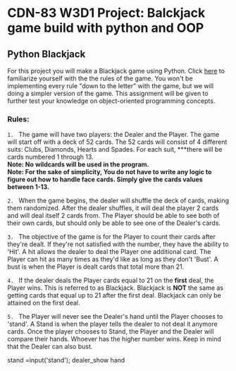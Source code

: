 # CDN-83 W3D1 Project: Balckjack game build with python and OOP

## Python Blackjack
For this project you will make a Blackjack game using Python. Click <a href="">here</a> to familiarize yourself with the the rules of the game. You won't be implementing every rule "down to the letter" with the game, but we will doing a simpler version of the game. This assignment will be given to further test your knowledge on object-oriented programming concepts.

### Rules:

`1. ` The game will have two players: the Dealer and the Player. The game will start off with a deck of 52 cards. The 52 cards will consist of 4 different suits: Clubs, Diamonds, Hearts and Spades. For each suit, ***there will be cards numbered 1 through 13. <br>
**Note: No wildcards will be used in the program.**<br>
**Note: For the sake of simplicity, You do not have to write any logic to figure out how to handle face cards. Simply give the cards values between 1-13.**

`2. ` When the game begins, the dealer will shuffle the deck of cards, making them randomized. After the dealer shuffles, it will deal the player 2 cards and will deal itself 2 cards from. The Player should be able to see both of their own cards, but should only be able to see one of the Dealer's cards.
 
`3. ` The objective of the game is for the Player to count their cards after they're dealt. If they're not satisfied with the number, they have the ability to 'Hit'. A hit allows the dealer to deal the Player one additional card. The Player can hit as many times as they'd like as long as they don't 'Bust'. A bust is when the Player is dealt cards that total more than 21.

`4. ` If the dealer deals the Player cards equal to 21 on the **first** deal, the Player wins. This is referred to as Blackjack. Blackjack is **NOT** the same as getting cards that equal up to 21 after the first deal. Blackjack can only be attained on the first deal.

`5. ` The Player will never see the Dealer's hand until the Player chooses to 'stand'. A Stand is when the player tells the dealer to not deal it anymore cards. Once the player chooses to Stand, the Player and the Dealer will compare their hands. Whoever has the higher number wins. Keep in mind that the Dealer can also bust. 

stand =input('stand');
    dealer_show hand
